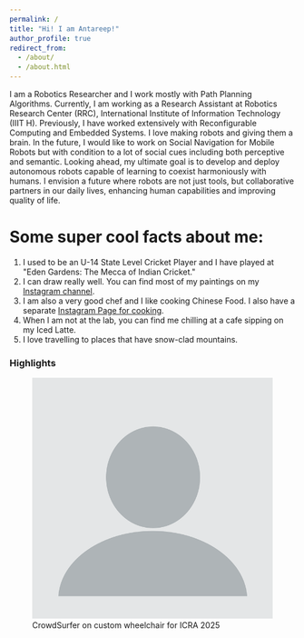 ```yaml
---
permalink: /
title: "Hi! I am Antareep!"
author_profile: true
redirect_from: 
  - /about/
  - /about.html
---
```


I am a Robotics Researcher and I work mostly with Path Planning Algorithms. Currently, I am working as a Research Assistant at Robotics Research Center (RRC), International Institute of Information Technology (IIIT H). Previously, I have worked extensively with Reconfigurable Computing and Embedded Systems. I love making robots and giving them a brain. 
In the future, I would like to work on Social Navigation for Mobile Robots but with condition to a lot of social cues including both perceptive and semantic. Looking ahead, my ultimate goal is to develop and deploy autonomous robots capable of learning to coexist harmoniously with humans. I envision a future where robots are not just tools, but collaborative partners in our daily lives, enhancing human capabilities and improving quality of life.

Some super cool facts about me:
===============================
1. I used to be an U-14 State Level Cricket Player and I have played at "Eden Gardens: The Mecca of Indian Cricket."
1. I can draw really well. You can find most of my paintings on my [Instagram channel](https://www.instagram.com/antareepsingha/).
1. I am also a very good chef and I like cooking Chinese Food. I also have a separate [Instagram Page for cooking](https://www.instagram.com/bengalicious018/).
1. When I am not at the lab, you can find me chilling at a cafe sipping on my Iced Latte.
1. I love travelling to places that have snow-clad mountains.

### Highlights
<div class="highlights">
  <figure>
    <img src="./images/profile_2.png" alt="CrowdSurfer on custom wheelchair for ICRA 2025">
    <figcaption>CrowdSurfer on custom wheelchair for ICRA 2025</figcaption>
  </figure>
  <!-- Add more GIFs similarly -->
</div>

